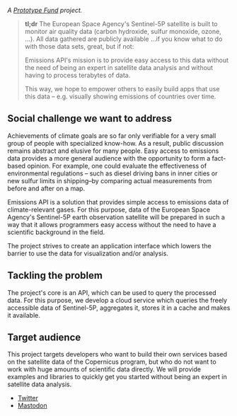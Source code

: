 *A [Prototype Fund](https://prototypefund.de/project/emissions-api/) project.*

> **tl;dr** The European Space Agency's Sentinel-5P satellite is built to
> monitor air quality data (carbon hydroxide, sulfur monoxide, ozone, …). All data
> gathered are publicly available …if you know what to do with those data sets,
> great, but if not:
>
> Emissions API's mission is to provide easy access to this data without the
> need of being an expert in satellite data analysis and without having to
> process terabytes of data.
>
> This way, we hope to empower others to easily build apps that use this data –
> e.g. visually showing emissions of countries over time.


Social challenge we want to address
-----------------------------------

Achievements of climate goals are so far only verifiable for a very small group
of people with specialized know-how. As a result, public discussion remains
abstract and elusive for many people. Easy access to emissions data provides a
more general audience with the opportunity to form a fact-based opinion. For example,
one could evaluate the effectiveness of environmental regulations – such as
diesel driving bans in inner cities or new sulfur limits in shipping–by
comparing actual measurements from before and after on a map.

Emissions API is a solution that provides simple access to emissions data of
climate-relevant gases. For this purpose, data of the European Space Agency's
Sentinel-5P earth observation satellite will be prepared in such a way that it
allows programmers easy access without the need to have a scientific background
in the field.

The project strives to create an application interface which lowers the barrier
to use the data for visualization and/or analysis.


Tackling the problem
--------------------

The project's core is an API, which can be used to query the processed data.
For this purpose, we develop a cloud service which queries the freely
accessible data of Sentinel-5P, aggregates it, stores it in a cache and makes
it available.


Target audience
---------------

This project targets developers who want to build their own services based on
the satellite data of the Copernicus program, but who do not want to work with
huge amounts of scientific data directly. We will provide examples and
libraries to quickly get you started without being an expert in satellite data
analysis.


- [Twitter](https://twitter.com/emissions_api)
- [Mastodon](https://mastodon.social/@emissions_api)
